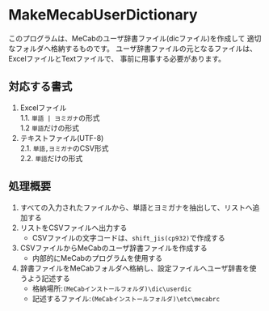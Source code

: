 # MakeMecabUserDictionary

このプログラムは、MeCabのユーザ辞書ファイル(dicファイル)を作成して
適切なフォルダへ格納するものです。
ユーザ辞書ファイルの元となるファイルは、ExcelファイルとTextファイルで、
事前に用事する必要があります。

## 対応する書式
1. Excelファイル  
    1.1. `単語 | ヨミガナ`の形式  
    1.2 `単語`だけの形式  
2. テキストファイル(UTF-8)  
    2.1. `単語,ヨミガナ`のCSV形式  
    2.2. `単語`だけの形式  

## 処理概要
1. すべての入力されたファイルから、単語とヨミガナを抽出して、リストへ追加する
2. リストをCSVファイルへ出力する  
    - CSVファイルの文字コードは、`shift_jis(cp932)`で作成する
3. CSVファイルからMeCabのユーザ辞書ファイルを作成する  
    - 内部的にMeCabのプログラムを使用する
4. 辞書ファイルをMeCabフォルダへ格納し、設定ファイルへユーザ辞書を使うよう記述する  
    - 格納場所:`(MeCabインストールフォルダ)\dic\userdic`   
    - 記述するファイル:`(MeCabインストールフォルダ)\etc\mecabrc`

